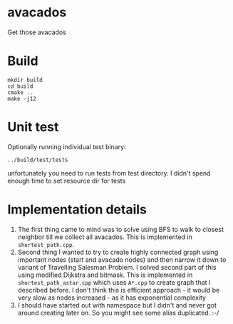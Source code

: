 # avacados
Get those avacados

# Build
```
mkdir build
cd build
cmake ..
make -j12
```

# Unit test
Optionally running individual test binary:
```
../build/test/tests
```
unfortunately you need to run tests from test directory. I
didn't spend enough time to set resource dir for tests

# Implementation details
1. The first thing came to mind was to solve using BFS to walk to closest
neighbor till we collect all avacados. This is implemented in `shortest_path.cpp`.
2. Second thing I wanted to try to create highly connected graph
using important nodes (start and avacado nodes) and then narrow it down to variant of
Travelling Salesman Problem. I solved second part of this using modified Dijkstra and bitmask.
This is implemented in `shortest_path_astar.cpp` which uses `A*.cpp` to create graph
that I described before. I don't think this is efficient approach - it would be very slow as nodes
increased - as it has exponential complexity
3. I should have started out with namespace but I didn't and never got around
creating later on. So you might see some alias duplicated. :-/